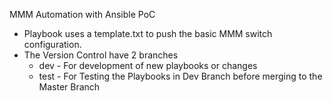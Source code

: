 MMM Automation with Ansible PoC

- Playbook uses a template.txt to push the basic MMM switch configuration.
- The Version Control have 2 branches
  - dev - For development of new playbooks or changes
  - test - For Testing the Playbooks in Dev Branch before merging to the Master Branch